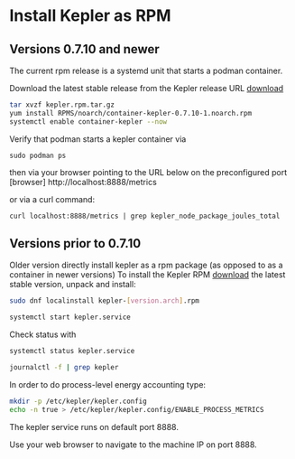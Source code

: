 # Install Kepler as RPM

## Versions 0.7.10 and newer
The current rpm release is a systemd unit that starts a podman container.

Download the latest stable release from the Kepler release URL [download](https://github.com/sustainable-computing-io/kepler/releases/)

```sh
tar xvzf kepler.rpm.tar.gz
yum install RPMS/noarch/container-kepler-0.7.10-1.noarch.rpm
systemctl enable container-kepler --now
```

Verify that podman starts a kepler container via

`sudo podman ps`

then via your browser pointing to the URL below on the preconfigured port [browser] http://localhost:8888/metrics

or via a curl command:

`curl localhost:8888/metrics | grep kepler_node_package_joules_total`


## Versions prior to 0.7.10
Older version directly install kepler as a rpm package (as opposed to as a container in newer versions)
To install the Kepler RPM [download](https://github.com/sustainable-computing-io/kepler/releases/) the latest stable version, unpack and install:

```sh
sudo dnf localinstall kepler-[version.arch].rpm

systemctl start kepler.service
```

Check status with

```sh
systemctl status kepler.service

journalctl -f | grep kepler
```

In order to do process-level energy accounting type:

```sh
mkdir -p /etc/kepler/kepler.config
echo -n true > /etc/kepler/kepler.config/ENABLE_PROCESS_METRICS
```

The kepler service runs on default port 8888.

Use your web browser to navigate to the machine IP on port 8888.
